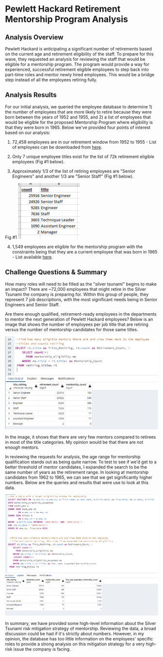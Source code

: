# Pewlett Hackard Retirement Mentorship Program Analysis

## Analysis Overview

Pewlett Hackard is anticipating a significant number of retirements based on the current age and retirement eligibility of the staff.  To prepare for this wave, they requested an analysis for reviewing the staff that would be eligible for a mentorship program.  The program would provide a way for experienced, successful retirement eligible employees to step back into part-time roles and mentor newly hired employees.  This would be a bridge step instead of all the employees retiring fully.  

## Analysis Results

For our initial analysis, we queried the employee database to determine 1) the number of employees that are more likely to retire because they were born between the years of 1952 and 1955, and 2) a list of employees that would be eligible for the proposed Mentorship Program where eligibility is that they were born in 1965.  Below we've provided four points of interest based on our analysis:


1. 72,458 employees are in our retirement window from 1952 to 1955 - List of employees can be downloaded from [here](https://github.com/amykatherines/Pewlett-Hackard-Analysis/blob/main/Data/retirement_titles.csv).


2. Only 7 unique employee titles exist for the list of 72k retirement eligible employees (Fig #1 below).  
3. Approximately 1/3 of the list of retiring employees are "Senior Engineers" and another 1/3 are "Senior Staff" (Fig #1 below).

Fig #1
![Unique titles](Resources/Unique_Title_Count.PNG)

4. 1,549 employees are eligible for the mentorship program with the constraints being that they are a current employee that was born in 1965 - List available [here](https://github.com/amykatherines/Pewlett-Hackard-Analysis/blob/main/Data/mentorship_eligibility.csv).


## Challenge Questions & Summary

How many roles will need to be filled as the "silver tsunami" begins to make an impact?  There are ~72,000 employees that might retire in the Silver Tsunami the company is preparing for.  Within this group of people, they represent 7 job descriptions, with the most significant needs being in Senior Engineers and Senior Staff. 

Are there enough qualified, retirement-ready employees in the departments to mentor the next generation of Pewlett Hackard employees?  Below is an image that shows the number of employees per job title that are retiring versus the number of mentorship candidates for those same titles.

![Counts by type](Resources/retirement_count_vs_mentorship_count.png)

In the image, it shows that there are very few mentors compared to retirees in most of the title categories.  My opinion would be that there are not enough mentors.

In reviewing the requests for analysis, the age range for mentorship qualification stands out as being quite narrow.  To test to see if we'd get to a better threshold of mentor candidates, I expanded the search to be the same number of years as the retirement range.  In looking at mentorship candidates from 1962 to 1965, we can see that we get significantly higher numbers.  Below are the queries and results that were use to look at this data.

![expanded mentorship counts](https://github.com/amykatherines/Pewlett-Hackard-Analysis/blob/main/Resources/mentorship_expanded.PNG)

In summary, we have provided some high-level information about the Silver Tsunami risk mitigation strategy of mentorship.  Reviewing the data, a broad discussion could be had if it's strictly about numbers. However, in my opinion, the database has too little information on the employees' specific roles to provide a strong analysis on this mitigation strategy for a very high-risk issue the company is facing.  
